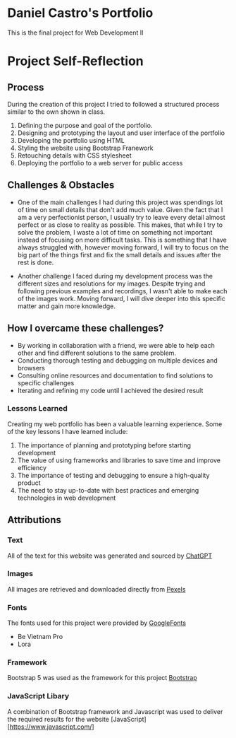 # Daniel Castro's Portfolio
This is the final project for Web Development II

# Project Self-Reflection

## Process
During the creation of this project I tried to followed a structured process similar to the own shown in class.

1. Defining the purpose and goal of the portfolio.
2. Designing and prototyping the layout and user interface of the portfolio
3. Developing the portfolio using HTML 
4. Styling the website using Bootstrap Franework 
5. Retouching details with CSS stylesheet
6. Deploying the portfolio to a web server for public access

## Challenges & Obstacles 
- One of the main challenges I had during this project was spendings lot of time on small details that don't add much value. Given the fact that I am a very perfectionist person, I usually try to leave every detail almost perfect or as close to reality as possible. This makes, that while I try to solve the problem, I waste a lot of time on something not important instead of focusing on more difficult tasks. This is something that I have always struggled with, however moving forward, I will try to focus on the big part of the things first and fix the small details and issues after the rest is done. 

- Another challenge I faced during my development process was the different sizes and resolutions for my images. Despite trying and following previous examples and recordings, I wasn't able to make each of the images work. Moving forward, I will dive deeper into this specific matter and gain more knowledge. 

## How I overcame these challenges? 
- By working in collaboration with a friend, we were able to help each other and find different solutions to the same problem. 
- Conducting thorough testing and debugging on multiple devices and browsers
- Consulting online resources and documentation to find solutions to specific challenges
- Iterating and refining my code until I achieved the desired result

### Lessons Learned
Creating my web portfolio has been a valuable learning experience. Some of the key lessons I have learned include:

1. The importance of planning and prototyping before starting development
2. The value of using frameworks and libraries to save time and improve efficiency
3. The importance of testing and debugging to ensure a high-quality product
4. The need to stay up-to-date with best practices and emerging technologies in web development

## Attributions

### Text
All of the text for this website was generated and sourced by [ChatGPT](https://chat.openai.com/)

### Images
All images are retrieved and downloaded directly from [Pexels](https://www.pexels.com/)

### Fonts
The fonts used for this project were provided by [GoogleFonts](https://fonts.google.com/)
- Be Vietnam Pro
- Lora

### Framework
Bootstrap 5 was used as the framework for this project [Bootstrap](https://getbootstrap.com/)

### JavaScript Libary 
A combination of Bootstrap framework and Javascript was used to deliver the required results for the website [JavaScript][https://www.javascript.com/]









[def]: https://www.javascript.com/
